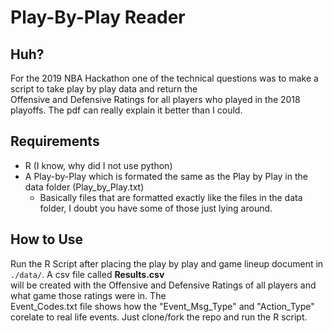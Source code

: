 # Play-By-Play Reader

## Huh?
For the 2019 NBA Hackathon one of the technical questions was to make a script to take play by play data and return the   
Offensive and Defensive Ratings for all players who played in the 2018 playoffs. The pdf can really explain it better than I could.

## Requirements
* R (I know, why did I not use python)
* A Play-by-Play which is formated the same as the Play by Play in the data folder (Play_by_Play.txt)
  * Basically files that are formatted exactly like the files in the data folder, I doubt you have some of those just lying around.

## How to Use 
Run the R Script after placing the play by play and game lineup document in `./data/`. A csv file called **Results.csv**   
will be created with the Offensive and Defensive Ratings of all players and what game those ratings were in. The  
Event_Codes.txt file shows how the "Event_Msg_Type" and "Action_Type" corelate to real life events. Just clone/fork the repo and run the R script.
